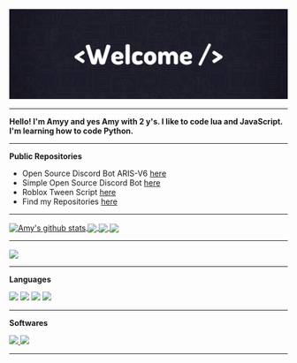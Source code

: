 <img src="https://github.com/TheEvilAmy/TheEvilAmy/blob/main/images/_TheEvilAmy%20__.png">

---

**Hello! I'm Amyy and yes Amy with 2 y's. I like to code lua and JavaScript. I'm learning how to code Python.**

---

**Public Repositories**

- Open Source Discord Bot ARIS-V6 [here](https://github.com/TheEvilAmy/open-source-aris_bot-v6)
- Simple Open Source Discord Bot [here](https://github.com/TheEvilAmy/Open-source-discordbot)
- Roblox Tween Script [here](https://github.com/TheEvilAmy/Roblox-Basic_Tween_Script)
- Find my Repositories [here](https://github.com/TheEvilAmy?tab=repositories)

---

<a href="">
  <img align="center" src="https://github-readme-stats-vert-eight.vercel.app/api?username=TheEvilAmy&theme=radical&show_icons=true&show_icons=true&include_all_commits=true&title_color=FFFFFF" alt="Amy's github stats" />
</a>
<a href="">
  <!-- Change the `github-readme-stats.anuraghazra1.vercel.app` to `github-readme-stats.vercel.app`  -->
  <img align="center" src="https://github-readme-stats-vert-eight.vercel.app/api/top-langs/?username=TheEvilAmy&layout=default&theme=radical&title_color=FFFFFF" />
</a>

<a href="https://discord.com/oauth2/authorize?client_id=819828470896132107&permissions=8&scope=bot">
  <!-- Change the `github-readme-stats.anuraghazra1.vercel.app` to `github-readme-stats.vercel.app`  -->
  <img align="center" src="https://github-readme-stats-vert-eight.vercel.app/api/pin/?username=TheEvilAmy&repo=ARIS&show_owner=false&theme=radical&title_color=FFFFFF" />
</a>

<a href="https://github.com/TheEvilAmy/Website">
  <!-- Change the `github-readme-stats.anuraghazra1.vercel.app` to `github-readme-stats.vercel.app`  -->
  <img align="center" src="https://github-readme-stats-vert-eight.vercel.app/api/pin/?username=TheEvilAmy&repo=Website&show_owner=false&theme=radical&title_color=FFFFFF" />
</a>

---
 
<a href="https://github.com/TheEvilAmy/Open-source-discordbot">
  <img align="center" src="https://github-readme-stats-vert-eight.vercel.app/api/pin/?username=TheEvilAmy&repo=Open-source-discordbot&show_owner=false&theme=radical&title_color=FFFFFF" />
</a>

---

**Languages**  
      
<code><img height="30" src="https://img.shields.io/badge/Python-3776AB?style=for-the-badge&logo=python&logoColor=white"></code> 
<code><img height="30" src="https://img.shields.io/badge/JavaScript-F7DF1E?style=for-the-badge&logo=javascript&logoColor=black"></code> 
<code><img height="30" src="https://img.shields.io/badge/Node.js-43853D?style=for-the-badge&logo=node.js&logoColor=white"></code> 
<code><img height="30" src="https://img.shields.io/badge/Lua-2C2D72?style=for-the-badge&logo=lua&logoColor=white"></code> 


---

**Softwares**

<a href="https://unity.com/">
<code><img height="30" src="https://img.shields.io/badge/Unity-100000?style=for-the-badge&logo=unity&logoColor=white"></code> 
<a href="https://www.microsoft.com/en-us/resilience/remote-development-solutions?&ef_id=Cj0KCQjwjPaCBhDkARIsAISZN7QTzoMEwUqPCj1Sff0s6KIWavkNvTN8NyAG3-VmOoZEG4TOPunUSZQaArZ9EALw_wcB:G:s&OCID=AID2100424_SEM_Cj0KCQjwjPaCBhDkARIsAISZN7QTzoMEwUqPCj1Sff0s6KIWavkNvTN8NyAG3-VmOoZEG4TOPunUSZQaArZ9EALw_wcB:G:s">
<code><img height="30" src="https://img.shields.io/badge/Visual_Studio_Code-0078D4?style=for-the-badge&logo=visual%20studio%20code&logoColor=white"></code>

---
